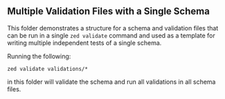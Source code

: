 ## Multiple Validation Files with a Single Schema

This folder demonstrates a structure for a schema and validation files that
can be run in a single `zed validate` command and used as a template
for writing multiple independent tests of a single schema.

Running the following:

```
zed validate validations/*
```

in this folder will validate the schema and run all validations in all schema files.

